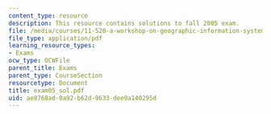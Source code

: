 ```yaml
---
content_type: resource
description: This resource contains solutions to fall 2005 exam.
file: /media/courses/11-520-a-workshop-on-geographic-information-systems-fall-2005/ae8768ad0a92b62d9633dee9a140295d_exam05_sol.pdf
file_type: application/pdf
learning_resource_types:
- Exams
ocw_type: OCWFile
parent_title: Exams
parent_type: CourseSection
resourcetype: Document
title: exam05_sol.pdf
uid: ae8768ad-0a92-b62d-9633-dee9a140295d
---
```

